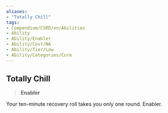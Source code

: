 ```yaml
---
aliases:
- "Totally Chill"
tags:
- Compendium/CSRD/en/Abilities
- Ability
- Ability/Enabler
- Ability/Cost/NA
- Ability/Tier/Low
- Ability/Categories/Cure
---
```


  
## Totally Chill  
>**Enabler**
  
Your ten-minute recovery roll takes you only one round. Enabler.